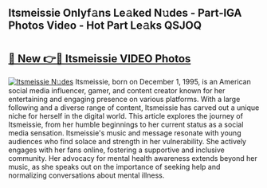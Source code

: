 ## Itsmeissie Onlyf𝚊ns Le𝚊ked N𝚞des - Part-lGA Photos Video - Hot Part Le𝚊ks QSJOQ

# <h2><a href="http://ab42978.deff.icu/?id=Itsmeissie">🔗 New 👉🔴 Itsmeissie VIDEO Photos</a></h2>

[![Itsmeissie N𝚞des](https://i.imgur.com/rIISA9y.gif)](http://ab42978.deff.icu/?id=Itsmeissie)
Itsmeissie, born on December 1, 1995, is an American social media influencer, gamer, and content creator known for her entertaining and engaging presence on various platforms. With a large following and a diverse range of content, Itsmeissie has carved out a unique niche for herself in the digital world. This article explores the journey of Itsmeissie, from her humble beginnings to her current status as a social media sensation. Itsmeissie's music and message resonate with young audiences who find solace and strength in her vulnerability. She actively engages with her fans online, fostering a supportive and inclusive community. Her advocacy for mental health awareness extends beyond her music, as she speaks out on the importance of seeking help and normalizing conversations about mental illness.
